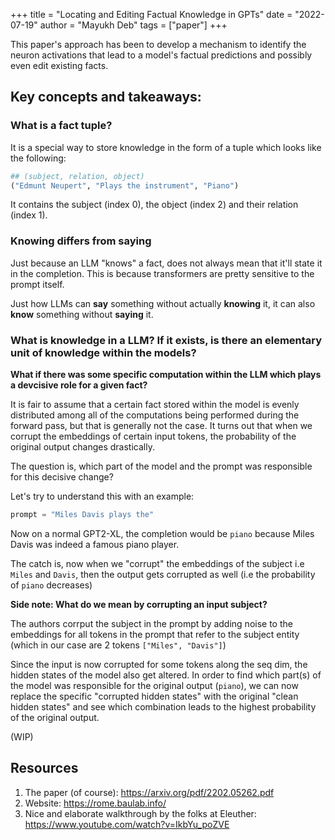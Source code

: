 +++
title = "Locating and Editing Factual Knowledge in GPTs"
date = "2022-07-19"
author = "Mayukh Deb"
tags = ["paper"]
+++

This paper's approach has been to develop a mechanism to identify the neuron activations that lead to a model's factual predictions and possibly even edit existing facts.

## Key concepts and takeaways:

### **What is a fact tuple?**

It is a special way to store knowledge in the form of  a tuple which looks like the following:

```python
## (subject, relation, object)
("Edmunt Neupert", "Plays the instrument", "Piano")
```

It contains the subject (index 0), the object (index 2) and their relation (index 1).

### **Knowing differs from saying**

Just because an LLM "knows" a fact, does not always mean that it'll state it in the completion. This is because transformers are pretty sensitive to the prompt itself.

Just how LLMs can **say** something without actually **knowing** it, it can also **know** something without **saying** it. 

### **What is knowledge in a LLM? If it exists, is there an elementary unit of knowledge within the models?**

**What if there was some specific computation within the LLM which plays a devcisive role for a given fact?**

It is fair to assume that a certain fact stored within the model is  evenly distributed among all of the computations being performed during the forward pass, but that is generally not the case. It turns out that when we corrupt the embeddings of certain input tokens, the probability of the original output changes drastically.

The question is, which part of the model and the prompt was responsible for this decisive change?

Let's try to understand this with an example:

```python
prompt = "Miles Davis plays the"
```

Now on a normal GPT2-XL, the completion would be `piano` because Miles Davis was indeed a famous piano player.

The catch is, now when we "corrupt" the embeddings of the subject i.e `Miles` and `Davis`, then the output gets corrupted as well (i.e the probability of `piano` decreases)

**Side note: What do we mean by corrupting an input subject?**

The authors corrput the subject in the prompt by adding noise to the embeddings for all tokens in the prompt that refer to the subject entity (which in our case are 2 tokens `["Miles", "Davis"]`)

Since the input is now corrupted for some tokens along the seq dim, the hidden states of the model also get altered. In order to find which part(s) of the model was responsible for the original output (`piano`), we can now replace the specific "corrupted hidden states" with the original "clean hidden states" and see which combination leads to the highest probability of the original output.

(WIP)

## Resources

1. The paper (of course): https://arxiv.org/pdf/2202.05262.pdf
2. Website: https://rome.baulab.info/
3. Nice and elaborate walkthrough by the folks at Eleuther: https://www.youtube.com/watch?v=IkbYu_poZVE